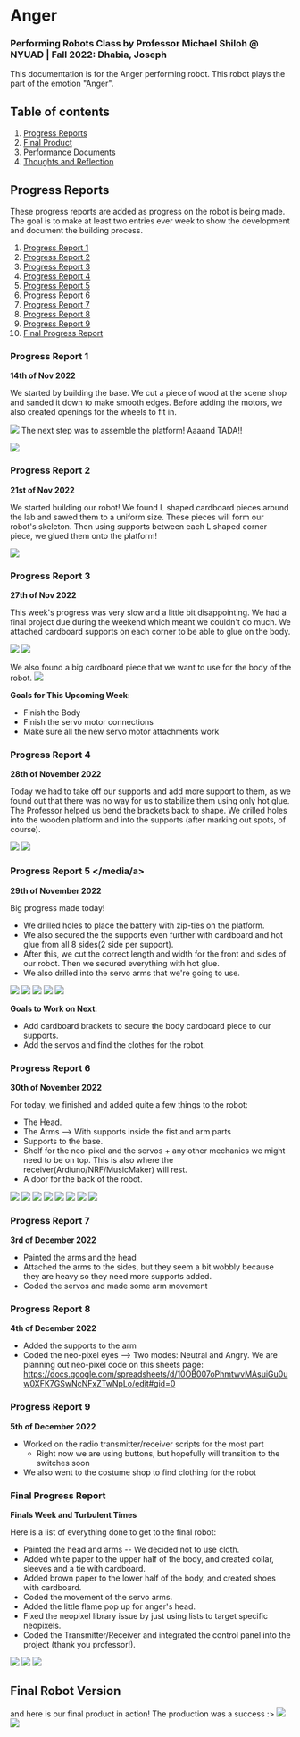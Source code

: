 # Anger
### Performing Robots Class by Professor Michael Shiloh @ NYUAD | Fall 2022: Dhabia, Joseph 

This documentation is for the Anger performing robot. This robot plays the part of the emotion "Anger". 


## Table of contents
1. [Progress Reports](#ProgressReports)
2. [Final Product](#Final)
3. [Performance Documents](#Performace)
4. [Thoughts and Reflection](#FinalReflection)


## Progress Reports <a name="ProgressReports"></a>
These progress reports are added as progress on the robot is being made. The goal is to make at least two entries ever week to show the development and document the building process. 

1. [Progress Report 1](#report1)
2. [Progress Report 2](#report2)
3. [Progress Report 3](#report3)
4. [Progress Report 4](#report4)
5. [Progress Report 5](#report5)
6. [Progress Report 6](#report6)
7. [Progress Report 7](#report7)
8. [Progress Report 8](#report8)
9. [Progress Report 9](#report9)
10. [Final Progress Report](#report10)




### Progress Report 1 <a name="report1"></a>

**14th of Nov 2022**

We started by building the base. We cut a piece of wood at the scene shop and sanded it down to make smooth edges. Before adding the motors, we also created openings for the wheels to fit in.

![](/media/platform1.png)
The next step was to assemble the platform! Aaaand TADA!!

![](/media/platform2.png)

### Progress Report 2 <a name="report2"></a>

**21st of Nov 2022**

We started building our robot! We found L shaped cardboard pieces around the lab and sawed them to a uniform size. These pieces will form our robot's skeleton. Then using supports between each L shaped corner piece, we glued them onto the platform! 

![](/media/skeleton1.png)

### Progress Report 3 <a name="report3"></a>

**27th of Nov 2022**

This week's progress was very slow and a little bit disappointing. We had a final project due during the weekend which meant we couldn't do much. We attached cardboard supports on each corner to be able to glue on the body.

![](/media/supports1.jpeg)
![](/media/supports2.jpeg)

We also found a big cardboard piece that we want to use for the body of the robot. 
![](/media/body1.jpeg)

**Goals for This Upcoming Week**:
- Finish the Body
- Finish the servo motor connections
- Make sure all the new servo motor attachments work

### Progress Report 4 <a name="report4"></a>

**28th of November 2022**

Today we had to take off our supports and add more support to them, as we found out that there was no way for us to stabilize them using only hot glue. The Professor helped us bend the brackets back to shape. We drilled holes into the wooden platform and into the supports (after marking out spots, of course).

![](/media/brackets1.jpeg)
![](/brackets2.jpeg)

### Progress Report 5 <a name="report5"></media/a>

**29th of November 2022**

Big progress made today! 
- We drilled holes to place the battery with zip-ties on the platform. 
- We also secured the the supports even further with cardboard and hot glue from all 8 sides(2 side per support). 
- After this, we cut the correct length and width for the front and sides of our robot. Then we secured everything with hot glue.
- We also drilled into the servo arms that we're going to use.

![](/media/batterpack.jpeg)
![](/media/supports3.jpeg)
![](/media/measuring.jpeg)
![](/media/bottombody.jpeg)
![](/media/servoarmdrill.jpeg)


**Goals to Work on Next**:
- Add cardboard brackets to secure the body cardboard piece to our supports.
- Add the servos and find the clothes for the robot.

### Progress Report 6 <a name="report6"></a>

**30th of November 2022**

For today, we finished and added quite a few things to the robot: 
- The Head.
- The Arms --> With supports inside the fist and arm parts
- Supports to the base.
- Shelf for the neo-pixel and the servos + any other mechanics we might need to be on top. This is also where the receiver(Ardiuno/NRF/MusicMaker) will rest.
- A door for the back of the robot.

![](/media/angerbody1.jpeg)
![](/media/angerbody2.jpeg)
![](/media/arm1.jpeg)
![](/media/arm2.jpeg)
![](/media/head2.jpeg)
![](/media/velcro1.jpeg)
![](/media/supportsplatform.jpeg)
![](/media/servotest.jpeg)

### Progress Report 7 <a name="report7"></a>

**3rd of December 2022**
- Painted the arms and the head
- Attached the arms to the sides, but they seem a bit wobbly because they are heavy so they need more supports added.
- Coded the servos and made some arm movement

### Progress Report 8 <a name="report8"></a>
**4th of December 2022**
- Added the supports to the arm
- Coded the neo-pixel eyes --> Two modes: Neutral and Angry. We are planning out neo-pixel code on this sheets page: https://docs.google.com/spreadsheets/d/10OB007oPhmtwvMAsuiGu0uw0XFK7GSwNcNFxZTwNpLo/edit#gid=0

### Progress Report 9 <a name="report9"></a>

**5th of December 2022**
- Worked on the radio transmitter/receiver scripts for the most part
  - Right now we are using buttons, but hopefully will transition to the switches soon
- We also went to the costume shop to find clothing for the robot


### Final Progress Report <a name="report10"></a>

**Finals Week and Turbulent Times** 

Here is a list of everything done to get to the final robot:
- Painted the head and arms -- We decided not to use cloth.
- Added white paper to the upper half of the body, and created collar, sleeves and a tie with cardboard.
- Added brown paper to the lower half of the body, and created shoes with cardboard.
- Coded the movement of the servo arms.
- Added the little flame pop up for anger's head.
- Fixed the neopixel library issue by just using lists to target specific neopixels.
- Coded the Transmitter/Receiver and integrated the control panel into the project (thank you professor!). 
  

![](/media/paint.jpg)
![](/media/bodyprogress.jpg)
![](/media/eyes.jpg)

## Final Robot Version <a name="Final"></a>

and here is our final product in action! The production was a success :> 
![](/media/final.jpg)
![](/media/flamefinal.jpg)


